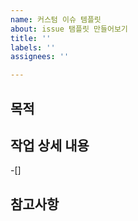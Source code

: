 ```yaml
---
name: 커스텀 이슈 템플릿
about: issue 탬플릿 만들어보기
title: ''
labels: ''
assignees: ''

---
```


## 목적
>
## 작업 상세 내용
-[]
## 참고사항
